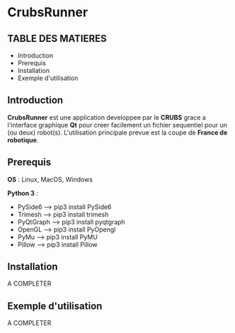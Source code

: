 # CrubsRunner

## TABLE DES MATIERES

* Introduction
* Prerequis
* Installation
* Exemple d'utilisation

## Introduction

**CrubsRunner** est une application developpee par le **CRUBS** 
grace a l'interface graphique **Qt** pour creer facilement un fichier sequentiel
pour un (ou deux) robot(s).
L'utilisation principale prevue est la coupe de **France de robotique**.

## Prerequis

**OS** : Linux, MacOS, Windows

**Python 3** :  
* PySide6 --> pip3 install PySide6
* Trimesh --> pip3 install trimesh
* PyQtGraph --> pip3 install pyqtgraph
* OpenGL --> pip3 install PyOpengl
* PyMu --> pip3 install PyMU
* Pillow --> pip3 install Pillow

## Installation

A COMPLETER

## Exemple d'utilisation

A COMPLETER
